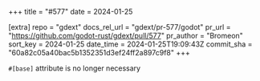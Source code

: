 +++
title = "#577"
date = 2024-01-25

[extra]
repo = "gdext"
docs_rel_url = "gdext/pr-577/godot"
pr_url = "https://github.com/godot-rust/gdext/pull/577"
pr_author = "Bromeon"
sort_key = 2024-01-25
date_time = 2024-01-25T19:09:43Z
commit_sha = "60a82c05a40bac5b1352351d3ef24ff2a897c9f8"
+++

`#[base]` attribute is no longer necessary
